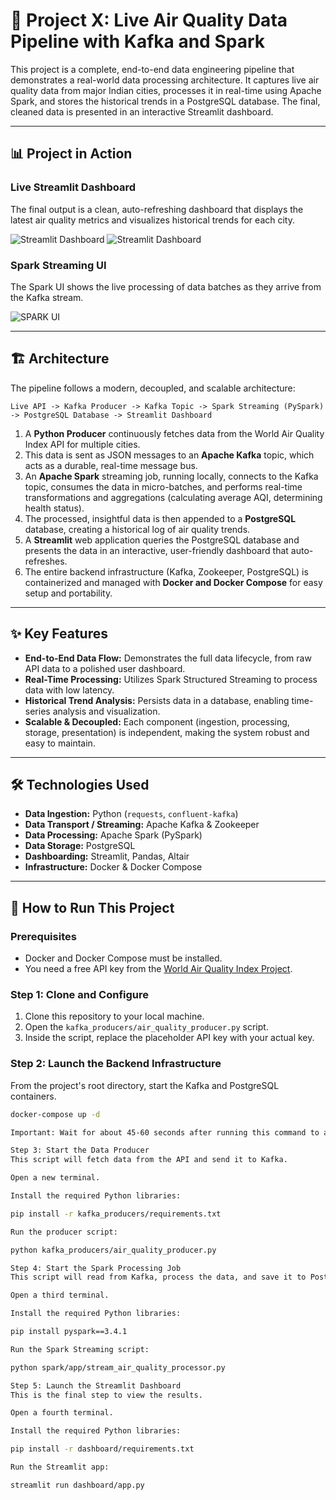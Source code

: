 # 🚀 Project X: Live Air Quality Data Pipeline with Kafka and Spark

This project is a complete, end-to-end data engineering pipeline that demonstrates a real-world data processing architecture. It captures live air quality data from major Indian cities, processes it in real-time using Apache Spark, and stores the historical trends in a PostgreSQL database. The final, cleaned data is presented in an interactive Streamlit dashboard.

---

## 📊 Project in Action

### Live Streamlit Dashboard
The final output is a clean, auto-refreshing dashboard that displays the latest air quality metrics and visualizes historical trends for each city.

![Streamlit Dashboard](https://github.com/Axikop/ProjectX/blob/main/demo1.png?raw=true)
![Streamlit Dashboard](https://github.com/Axikop/ProjectX/blob/main/demo2.png?raw=true)

### Spark Streaming UI
The Spark UI shows the live processing of data batches as they arrive from the Kafka stream.

![SPARK UI](https://github.com/Axikop/ProjectX/blob/main/sparkui.png?raw=true)

---

## 🏗️ Architecture

The pipeline follows a modern, decoupled, and scalable architecture:

`Live API -> Kafka Producer -> Kafka Topic -> Spark Streaming (PySpark) -> PostgreSQL Database -> Streamlit Dashboard`

1.  A **Python Producer** continuously fetches data from the World Air Quality Index API for multiple cities.
2.  This data is sent as JSON messages to an **Apache Kafka** topic, which acts as a durable, real-time message bus.
3.  An **Apache Spark** streaming job, running locally, connects to the Kafka topic, consumes the data in micro-batches, and performs real-time transformations and aggregations (calculating average AQI, determining health status).
4.  The processed, insightful data is then appended to a **PostgreSQL** database, creating a historical log of air quality trends.
5.  A **Streamlit** web application queries the PostgreSQL database and presents the data in an interactive, user-friendly dashboard that auto-refreshes.
6.  The entire backend infrastructure (Kafka, Zookeeper, PostgreSQL) is containerized and managed with **Docker and Docker Compose** for easy setup and portability.

---

## ✨ Key Features
* **End-to-End Data Flow:** Demonstrates the full data lifecycle, from raw API data to a polished user dashboard.
* **Real-Time Processing:** Utilizes Spark Structured Streaming to process data with low latency.
* **Historical Trend Analysis:** Persists data in a database, enabling time-series analysis and visualization.
* **Scalable & Decoupled:** Each component (ingestion, processing, storage, presentation) is independent, making the system robust and easy to maintain.

---

## 🛠️ Technologies Used

* **Data Ingestion:** Python (`requests`, `confluent-kafka`)
* **Data Transport / Streaming:** Apache Kafka & Zookeeper
* **Data Processing:** Apache Spark (PySpark)
* **Data Storage:** PostgreSQL
* **Dashboarding:** Streamlit, Pandas, Altair
* **Infrastructure:** Docker & Docker Compose

---

## 🚀 How to Run This Project

### Prerequisites
* Docker and Docker Compose must be installed.
* You need a free API key from the [World Air Quality Index Project](https://aqicn.org/data-platform/token/).

### Step 1: Clone and Configure
1.  Clone this repository to your local machine.
2.  Open the `kafka_producers/air_quality_producer.py` script.
3.  Inside the script, replace the placeholder API key with your actual key.

### Step 2: Launch the Backend Infrastructure
From the project's root directory, start the Kafka and PostgreSQL containers.
```bash
docker-compose up -d

Important: Wait for about 45-60 seconds after running this command to allow the services to fully initialize.

Step 3: Start the Data Producer
This script will fetch data from the API and send it to Kafka.

Open a new terminal.

Install the required Python libraries:

pip install -r kafka_producers/requirements.txt

Run the producer script:

python kafka_producers/air_quality_producer.py

Step 4: Start the Spark Processing Job
This script will read from Kafka, process the data, and save it to PostgreSQL.

Open a third terminal.

Install the required Python libraries:

pip install pyspark==3.4.1

Run the Spark Streaming script:

python spark/app/stream_air_quality_processor.py

Step 5: Launch the Streamlit Dashboard
This is the final step to view the results.

Open a fourth terminal.

Install the required Python libraries:

pip install -r dashboard/requirements.txt

Run the Streamlit app:

streamlit run dashboard/app.py
